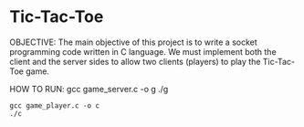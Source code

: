 # Tic-Tac-Toe

OBJECTIVE:
  The main objective of this project is to write a socket programming code written in C language. We must implement both the client and the server sides to allow two       clients (players) to play the Tic-Tac-Toe game.

HOW TO RUN:
	gcc game_server.c -o g
	./g

	gcc game_player.c -o c
	./c
